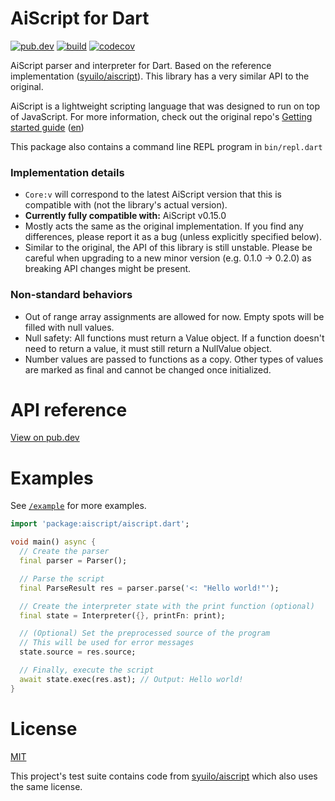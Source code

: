 # AiScript for Dart

[![pub.dev](https://img.shields.io/pub/v/aiscript.svg)](https://pub.dev/packages/aiscript)
[![build](https://github.com/LeadRDRK/aiscript-dart/actions/workflows/dart.yml/badge.svg)](https://github.com/LeadRDRK/aiscript-dart/actions/workflows/dart.yml)
[![codecov](https://codecov.io/gh/LeadRDRK/aiscript-dart/branch/main/graph/badge.svg?token=DPVQPA9XOB)](https://codecov.io/gh/LeadRDRK/aiscript-dart)

AiScript parser and interpreter for Dart. Based on the reference implementation ([syuilo/aiscript](https://github.com/syuilo/aiscript)). This library has a very similar API to the original.

AiScript is a lightweight scripting language that was designed to run on top of JavaScript. For more information, check out the original repo's [Getting started guide](https://github.com/syuilo/aiscript/blob/master/docs/get-started.md) ([en](https://github.com/syuilo/aiscript/blob/master/translations/en/docs/get-started.md))

This package also contains a command line REPL program in `bin/repl.dart`

### Implementation details
- `Core:v` will correspond to the latest AiScript version that this is compatible with (not the library's actual version).
- **Currently fully compatible with:** AiScript v0.15.0
- Mostly acts the same as the original implementation. If you find any differences, please report it as a bug (unless explicitly specified below).
- Similar to the original, the API of this library is still unstable. Please be careful when upgrading to a new minor version (e.g. 0.1.0 -> 0.2.0) as breaking API changes might be present.

### Non-standard behaviors
- Out of range array assignments are allowed for now. Empty spots will be filled with null values.
- Null safety: All functions must return a Value object. If a function doesn't need to return a value, it must still return a NullValue object.
- Number values are passed to functions as a copy. Other types of values are marked as final and cannot be changed once initialized.

# API reference
[View on pub.dev](https://pub.dev/documentation/aiscript/latest/)

# Examples
See [`/example`](https://github.com/LeadRDRK/aiscript-dart/tree/main/example) for more examples.
```dart
import 'package:aiscript/aiscript.dart';

void main() async {
  // Create the parser
  final parser = Parser();

  // Parse the script
  final ParseResult res = parser.parse('<: "Hello world!"');

  // Create the interpreter state with the print function (optional)
  final state = Interpreter({}, printFn: print);

  // (Optional) Set the preprocessed source of the program
  // This will be used for error messages
  state.source = res.source;

  // Finally, execute the script
  await state.exec(res.ast); // Output: Hello world!
}
```
# License
[MIT](LICENSE)

This project's test suite contains code from [syuilo/aiscript](https://github.com/syuilo/aiscript) which also uses the same license.
